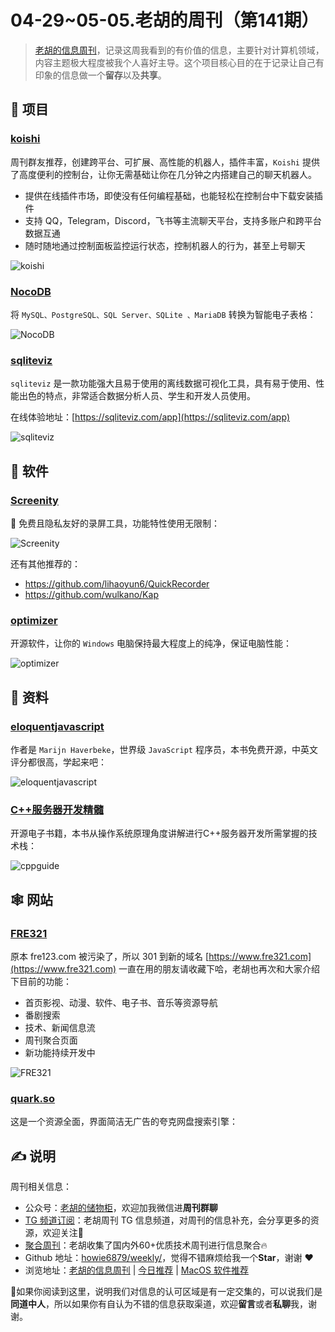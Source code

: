 # 04-29~05-05.老胡的周刊（第141期）

> [老胡的信息周刊](https://weekly.howie6879.com/)，记录这周我看到的有价值的信息，主要针对计算机领域，内容主题极大程度被我个人喜好主导。这个项目核心目的在于记录让自己有印象的信息做一个**留存**以及**共享**。

## 🎯 项目

### [koishi](https://koishi.chat/zh-CN/)

周刊群友推荐，创建跨平台、可扩展、高性能的机器人，插件丰富，`Koishi` 提供了高度便利的控制台，让你无需基础让你在几分钟之内搭建自己的聊天机器人。

- 提供在线插件市场，即使没有任何编程基础，也能轻松在控制台中下载安装插件
- 支持 QQ，Telegram，Discord，飞书等主流聊天平台，支持多账户和跨平台数据互通
- 随时随地通过控制面板监控运行状态，控制机器人的行为，甚至上号聊天

![koishi](https://images-1252557999.file.myqcloud.com/uPic/koishi.jpg)

### [NocoDB](https://github.com/nocodb/nocodb)

将 `MySQL、PostgreSQL、SQL Server、SQLite 、MariaDB` 转换为智能电子表格：

![NocoDB](https://images-1252557999.file.myqcloud.com/uPic/NocoDB.png)

### [sqliteviz](https://github.com/lana-k/sqliteviz)

`sqliteviz` 是一款功能强大且易于使用的离线数据可视化工具，具有易于使用、性能出色的特点，非常适合数据分析人员、学生和开发人员使用。

在线体验地址：[https://sqliteviz.com/app](https://sqliteviz.com/app)

![sqliteviz](https://images-1252557999.file.myqcloud.com/uPic/sqliteviz.jpg)

## 🤖 软件

### [Screenity](https://github.com/alyssaxuu/screenity)

🎥 免费且隐私友好的录屏工具，功能特性使用无限制：

![Screenity](https://images-1252557999.file.myqcloud.com/uPic/Screenity.png)

还有其他推荐的：

- https://github.com/lihaoyun6/QuickRecorder
- https://github.com/wulkano/Kap

### [optimizer](https://github.com/hellzerg/optimizer)

开源软件，让你的 `Windows` 电脑保持最大程度上的纯净，保证电脑性能：

![optimizer](https://images-1252557999.file.myqcloud.com/uPic/optimizer.jpg)

## 👀 资料

### [eloquentjavascript](https://eloquentjavascript.net/)

作者是 `Marijn Haverbeke`，世界级 `JavaScript` 程序员，本书免费开源，中英文评分都很高，学起来吧：

![eloquentjavascript](https://images-1252557999.file.myqcloud.com/uPic/eloquentjavascript.jpg)

### [C++服务器开发精髓](https://cppguide.cn/pages/92255f/)

开源电子书籍，本书从操作系统原理角度讲解进行C++服务器开发所需掌握的技术栈：

![cppguide](https://images-1252557999.file.myqcloud.com/uPic/cppguide.jpg)

## 🕸 网站

### [FRE321](https://www.fre321.com/)

原本 fre123.com 被污染了，所以 301 到新的域名 [https://www.fre321.com](https://www.fre321.com) 一直在用的朋友请收藏下哈，老胡也再次和大家介绍下目前的功能：

- 首页影视、动漫、软件、电子书、音乐等资源导航
- 番剧搜索
- 技术、新闻信息流
- 周刊聚合页面
- 新功能持续开发中

![FRE321](https://images-1252557999.file.myqcloud.com/uPic/FRE321.jpg)

### [quark.so](https://www.quark.so/)

这是一个资源全面，界面简洁无广告的夸克网盘搜索引擎：



## ✍️ 说明

周刊相关信息：

- 公众号：[老胡的储物柜](https://images-1252557999.file.myqcloud.com/uPic/ETIbMe.jpg)，欢迎加我微信进**周刊群聊**
- [TG 频道订阅](https://t.me/howie_weekly)：老胡周刊 TG 信息频道，对周刊的信息补充，会分享更多的资源，欢迎关注👏
- [聚合周刊](https://www.fre321.com/weekly)：老胡收集了国内外60+优质技术周刊进行信息聚合🔥
- Github 地址：[howie6879/weekly/](https://github.com/howie6879/weekly/)，觉得不错麻烦给我一个**Star**，谢谢 ❤️
- 浏览地址：[老胡的信息周刊](https://weekly.howie6879.com) | [今日推荐](https://weekly.howie6879.com/recommend/index.html) | [MacOS 软件推荐](https://weekly.howie6879.com/soft/mac.html)

🙌如果你阅读到这里，说明我们对信息的认可区域是有一定交集的，可以说我们是**同道中人**，所以如果你有自认为不错的信息获取渠道，欢迎**留言**或者**私聊**我，谢谢。
